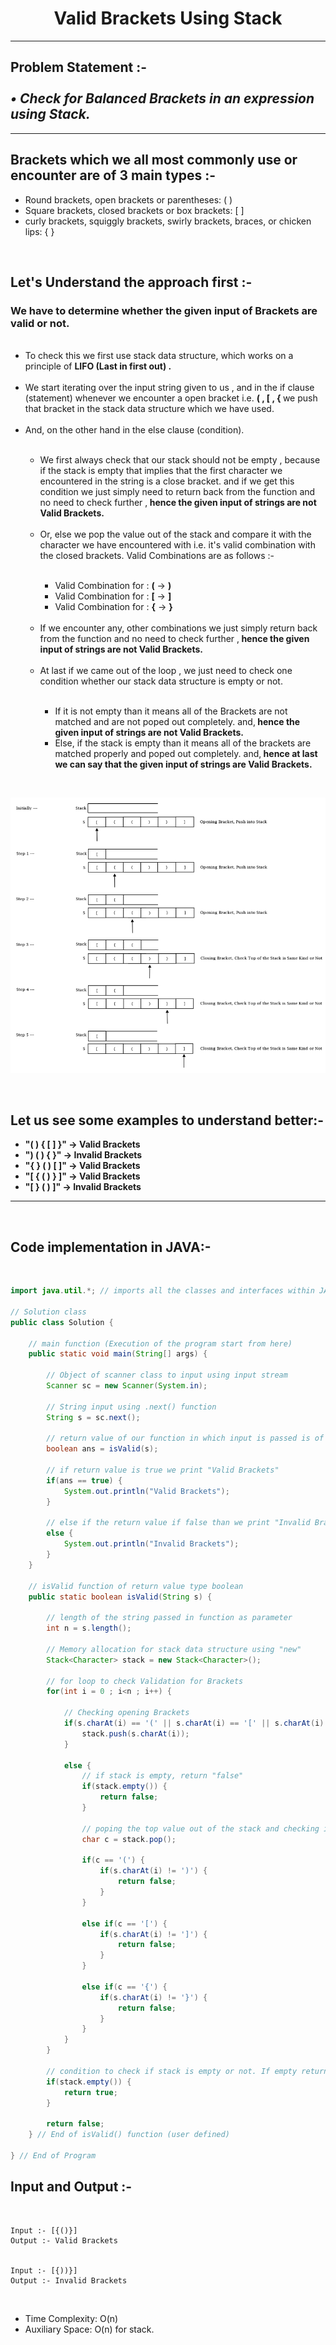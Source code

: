 <h1 align = "center"><strong>Valid Brackets Using Stack</strong></h1>
<hr>
<h2>Problem Statement :- <br><br><em><strong> • Check for Balanced Brackets in an expression using Stack.</strong></em></h2>
<hr>
<h2><strong>Brackets which we all most commonly use or encounter are of 3 main types :-</strong></h2>
<ul>
    <li>Round brackets, open brackets or parentheses: ( )</li>
    <li>Square brackets, closed brackets or box brackets: [ ]</li>
    <li>curly brackets, squiggly brackets, swirly brackets, braces, or chicken lips: { }</li>
</ul>
<br>
<h2><strong>Let's Understand the approach first :-</strong></h2>
<p>
<h3>We have to determine whether the given input of Brackets are valid or not.</h3>
<ul>
<br>
<li>To check this we first use stack data structure, which works on a principle of <strong>LIFO (Last in first out) .</strong></li><br>

<li>We start iterating over the input string given to us , and in the if clause (statement) whenever we encounter a open bracket i.e. <strong> ( , [ , { </strong> we push that bracket in the stack data structure which we have used.</li>
<br>

<li>And, on the other hand in the else clause (condition).</li>
<br>
<ul>
    <li>We first always check that our stack should not be empty , because if the stack is empty that implies that the first character we encountered in the string is a close bracket. and if we get this condition we just simply need to return back from the function and no need to check further ,<strong> hence the given input of strings are not Valid Brackets.</strong></li><br>
    <li>Or, else we pop the value out of the stack and compare it with the character we have encountered with i.e. it's valid combination with the closed brackets. Valid Combinations are as follows :-</li><br>
    <ul>
        <li>Valid Combination for : <strong>(</strong> -> <strong>)</strong></li>
        <li>Valid Combination for : <strong>[</strong> -> <strong>]</strong></li>
        <li>Valid Combination for : <strong>{</strong> -> <strong>}</strong></li>
    </ul>
    <br>
    <li>If we encounter any, other combinations we just simply return back from the function and no need to check further ,<strong> hence the given input of strings are not Valid Brackets.</strong></li><br>
    <li>At last if we came out of the loop , we just need to check one condition whether our stack data structure is empty or not.</li><br>
    <ul> 
        <li>If it is not empty than it means all of the Brackets are not matched and are not poped out completely. and,<strong> hence the given input of strings are not Valid Brackets.</strong> </li>
        <li>Else, if the stack is empty than it means all of the brackets are matched properly and poped out completely. and,<strong> hence at last we can say that the given input of strings are Valid Brackets.</strong> </li>
    </ul>

</ul>
</ul>
</p>
<br>

![Diagram](Diagram.png)

<br>
<h2><strong>Let us see some examples to understand better:-</strong></h2>
<ul>
    <li><strong>"( ) { [ ] }" -> Valid Brackets</strong></li>
    <li><strong>") ( ) { }" -> Invalid Brackets</strong></li>
    <li><strong>"{ } ( ) [ ]" -> Valid Brackets</strong></li>
    <li><strong>"[ { ( ) } ]" -> Valid Brackets</strong></li>
    <li><strong>"[ } ( ) ]" -> Invalid Brackets</strong></li>
</ul>
<hr>
<br>
<h2><strong>Code implementation in JAVA:-</strong></h2>
<br>

``` JAVA 
import java.util.*; // imports all the classes and interfaces within JAVA

// Solution class
public class Solution {

    // main function (Execution of the program start from here)
    public static void main(String[] args) { 
    
        // Object of scanner class to input using input stream
        Scanner sc = new Scanner(System.in);
        
        // String input using .next() function
        String s = sc.next();
        
        // return value of our function in which input is passed is of boolean type that is true or false
        boolean ans = isValid(s);
        
        // if return value is true we print "Valid Brackets"
        if(ans == true) {
            System.out.println("Valid Brackets");
        }
        
        // else if the return value if false than we print "Invalid Brackets"
        else {
            System.out.println("Invalid Brackets");
        }
    }
    
    // isValid function of return value type boolean
    public static boolean isValid(String s) {
    
        // length of the string passed in function as parameter
        int n = s.length();
        
        // Memory allocation for stack data structure using "new" 
        Stack<Character> stack = new Stack<Character>();
  
        // for loop to check Validation for Brackets
        for(int i = 0 ; i<n ; i++) {
        
            // Checking opening Brackets 
            if(s.charAt(i) == '(' || s.charAt(i) == '[' || s.charAt(i) == '{') {
                stack.push(s.charAt(i));
            }
            
            else {
                // if stack is empty, return "false"
                if(stack.empty()) {
                    return false;
                }
                
                // poping the top value out of the stack and checking if it is a valid Bracket combination
                char c = stack.pop();
                
                if(c == '(') {
                    if(s.charAt(i) != ')') {
                        return false;
                    }
                }

                else if(c == '[') {
                    if(s.charAt(i) != ']') {
                        return false;
                    }
                }

                else if(c == '{') {
                    if(s.charAt(i) != '}') {
                        return false;
                    }
                }
            }
        }

        // condition to check if stack is empty or not. If empty return "true" else return "false"
        if(stack.empty()) {
            return true;
        }
        
        return false;
    } // End of isValid() function (user defined)
    
} // End of Program
```

<h2><strong>Input and Output :-</strong></h2>
<br>

```
Input :- [{()}]
Output :- Valid Brackets


Input :- [{))}]
Output :- Invalid Brackets
```
<br>

<p>
    
- Time Complexity: O(n) 
- Auxiliary Space: O(n) for stack. 
 
</p>

